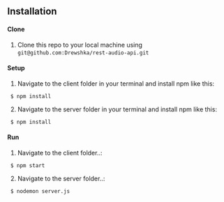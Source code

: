 ## Installation

#### Clone

1. Clone this repo to your local machine using `git@github.com:Drewshka/rest-audio-api.git`

#### Setup

1. Navigate to the client folder in your terminal and install npm like this:

```
 $ npm install
```

2. Navigate to the server folder in your terminal and install npm like this:

```
 $ npm install
```

#### Run

1. Navigate to the client folder..:

```
 $ npm start
```

2. Navigate to the server folder..:

```
 $ nodemon server.js
```
